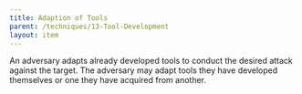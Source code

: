 ```yaml
---
title: Adaption of Tools
parent: /techniques/13-Tool-Development
layout: item
---
```


<p>An adversary adapts already developed tools to conduct the desired attack against the target. The adversary may adapt tools they have developed themselves or one they have acquired from another.</p>
